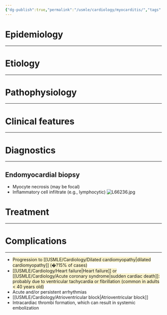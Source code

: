 ```yaml
---
{"dg-publish":true,"permalink":"/usmle/cardiology/myocarditis/","tags":["t1"]}
---
```


# Epidemiology
---


# Etiology
---


# Pathophysiology
---


# Clinical features
---


# Diagnostics
---
## Endomyocardial biopsy
- Myocyte necrosis (may be focal)
- Inflammatory cell infiltrate (e.g., lymphocytic) ![L66236.jpg](/img/user/appendix/L66236.jpg)

# Treatment
---

# Complications
---
- <span style="background:rgba(240, 200, 0, 0.2)">Progression to [[USMLE/Cardiology/Dilated cardiomyopathy\|dilated cardiomyopathy]] (�?15% of cases)</span>
- <span style="background:rgba(240, 200, 0, 0.2)">[[USMLE/Cardiology/Heart failure\|Heart failure]] or [[USMLE/Cardiology/Acute coronary syndrome\|sudden cardiac death]]: probably due to ventricular tachycardia or fibrillation (common in adults &lt; 40 years old)</span>
- Acute and/or persistent arrhythmias
- [[USMLE/Cardiology/Atrioventricular block\|Atrioventricular block]]
- Intracardiac thrombi formation, which can result in systemic embolization

